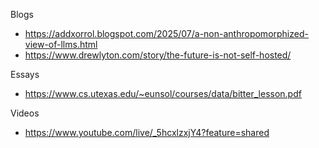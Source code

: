 Blogs
- https://addxorrol.blogspot.com/2025/07/a-non-anthropomorphized-view-of-llms.html
- https://www.drewlyton.com/story/the-future-is-not-self-hosted/

Essays
- https://www.cs.utexas.edu/~eunsol/courses/data/bitter_lesson.pdf

Videos
- https://www.youtube.com/live/_5hcxlzxjY4?feature=shared